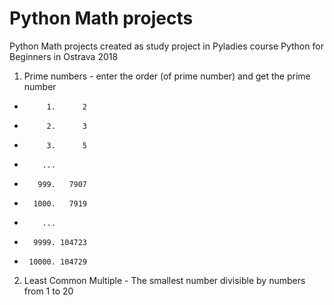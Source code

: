 # Python Math projects

Python Math projects created as study project in Pyladies course Python for Beginners in Ostrava 2018

1. Prime numbers - enter the order (of prime number) and get the prime number
*          1.      2
*          2.      3
*          3.      5
*         ...
*        999.   7907
*       1000.   7919
*         ...
*       9999. 104723
*      10000. 104729
      
2. Least Common Multiple - The smallest number divisible by numbers from 1 to 20
